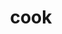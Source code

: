 ---
layout: people&body
title: cook
emoji: cook
permalink: 🧑‍🍳.html
image: assets/img/3moji/cook.png
---